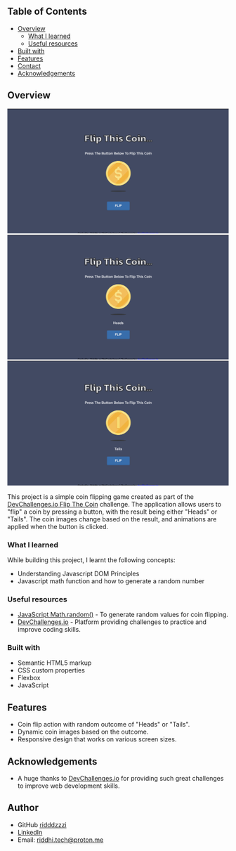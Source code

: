 <!-- TABLE OF CONTENTS -->

## Table of Contents

- [Overview](#overview)
  - [What I learned](#what-i-learned)
  - [Useful resources](#useful-resources)
- [Built with](#built-with)
- [Features](#features)
- [Contact](#contact)
- [Acknowledgements](#acknowledgements)

<!-- OVERVIEW -->

## Overview

![screenshot](https://github.com/ridddzzzi/flip-the-coin/blob/main/ui.png?raw=true])
![screenshot](https://github.com/ridddzzzi/flip-the-coin/blob/main/output-1.png?raw=true])
![screenshot](https://github.com/ridddzzzi/flip-the-coin/blob/main/output-2.png?raw=true])



This project is a simple coin flipping game created as part of the [DevChallenges.io Flip The Coin](https://devchallenges.io/challenge/flip-the-coin) challenge. The application allows users to "flip" a coin by pressing a button, with the result being either "Heads" or "Tails". The coin images change based on the result, and animations are applied when the button is clicked.

### What I learned

While building this project, I learnt the following concepts:
- Understanding Javascript DOM Principles
- Javascript math function and how to generate a random number

### Useful resources

- [JavaScript Math.random()](https://developer.mozilla.org/en-US/docs/Web/JavaScript/Reference/Global_Objects/Math/random) - To generate random values for coin flipping.
- [DevChallenges.io](https://devchallenges.io) - Platform providing challenges to practice and improve coding skills.

### Built with

- Semantic HTML5 markup
- CSS custom properties
- Flexbox
- JavaScript
  
## Features

- Coin flip action with random outcome of "Heads" or "Tails".
- Dynamic coin images based on the outcome.
- Responsive design that works on various screen sizes.

## Acknowledgements

- A huge thanks to [DevChallenges.io](https://devchallenges.io) for providing such great challenges to improve web development skills.

## Author
- GitHub [ridddzzzi](https://github.com/ridddzzzi)
- [LinkedIn](http://www.linkedin.com/in/riddhi-r-6a785934b)
- Email: [riddhi.tech@proton.me](mailto:riddhi.tech@proton.me) 

